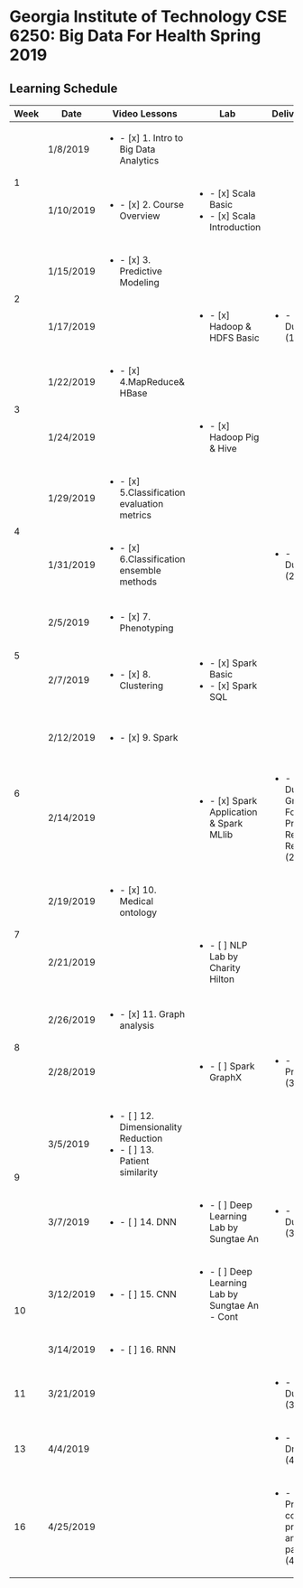 # Georgia Institute of Technology CSE 6250: Big Data For Health Spring 2019

## Learning Schedule

<table>
    <thead>
        <tr>
            <th>Week</th>
            <th>Date</th>
            <th>Video Lessons</th>
            <th>Lab</th>
            <th>Deliverable Due</th>
            <th>Finished</th>
            <th>Notes</th>
        </tr>
    </thead>
    <tbody>
        <tr>
            <td rowspan=2>1</td>
            <td>1/8/2019</td>
            <td><ul><li>- [x] 1. Intro to Big Data Analytics</li></td>
            <td></td>
            <td></td>
            <td>1/28/2019</td>
            <td>  </td>
        </tr>
        <tr>
            <td>1/10/2019</td>
            <td><ul><li>- [x] 2. Course Overview</li></td>
            <td><ul><li>- [x] Scala Basic </li><li>- [x] Scala Introduction </li></td>
            <td></td>
            <td>1/29/2019</td>
            <td>  </td>
        </tr>
        <tr>
            <td rowspan=2>2</td>
            <td>1/15/2019</td>
            <td><ul><li>- [x] 3. Predictive Modeling</li></td>
            <td></td>
            <td></td>
            <td>1/30/2019</td>
            <td>  </td>
        </tr>
        <tr>
            <td>1/17/2019</td>
            <td></td>
            <td><ul><li>- [x] Hadoop & HDFS Basic</li></td>
            <td><ul><li>- [x] HW1 Due (1/20/2019)</li></td>
            <td>1/29/2019</td>
            <td>  </td>
        </tr>
        <tr>
            <td rowspan=2>3</td>
            <td>1/22/2019</td>
            <td><ul><li>- [x] 4.MapReduce& HBase</li></td>
            <td></td>
            <td></td>
            <td>1/30/2019</td>
            <td>Need to take notes</td>
        </tr>
        <tr>
            <td>1/24/2019</td>
            <td> </td>
            <td><ul><li>- [x] Hadoop Pig & Hive</li></td>
            <td></td>
            <td>1/31/2019</td>
            <td>Need to take notes</td>
        </tr>
        <tr>
            <td rowspan=2>4</td>
            <td>1/29/2019</td>
            <td><ul><li>- [x] 5.Classification evaluation metrics</li></td>
            <td></td>
            <td></td>
            <td>1/31/2019</td>
            <td>Need to take notes</td>
        </tr>
        <tr>
            <td>1/31/2019</td>
            <td><ul><li>- [x] 6.Classification ensemble methods</li></td>
            <td></td>
            <td><ul><li>- [x] HW2 Due (2/3/2019)</li></td>
            <td>2/3/2019</td>
            <td>Need to take notes</td>
        </tr>
        <tr>
            <td rowspan=2>5</td>
            <td>2/5/2019</td>
            <td><ul><li>- [x] 7. Phenotyping</li></td>
            <td></td>
            <td></td>
            <td>2/14/2019</td>
            <td>Need to take notes</td>
        </tr>
        <tr>
            <td>2/7/2019</td>
            <td><ul><li>- [x] 8. Clustering</li></td>
            <td><ul><li>- [x] Spark Basic </li><li>- [x] Spark SQL </li></td>
            <td></td>
            <td>2/16/2019</td>
            <td>Need to take notes</td>
        </tr>
        <tr>
            <td rowspan=2>6</td>
            <td>2/12/2019</td>
            <td><ul><li>- [x] 9. Spark</li></td>
            <td></td>
            <td></td>
            <td>2/14/2019</td>
            <td>Need to take notes</td>
        </tr>
        <tr>
            <td>2/14/2019</td>
            <td></td>
            <td><ul><li>- [x] Spark Application & Spark MLlib </li></td>
            <td><ul><li>- [x] HW3 Due & Project Group Formation & Project Requirements Release (2/17/2019)</li></td>
            <td>2/16/2019</td>
            <td>Need to take notes</td>
        </tr>
        <tr>
            <td rowspan=2>7</td>
            <td>2/19/2019</td>
            <td><ul><li>- [x] 10. Medical ontology</li></td>
            <td></td>
            <td></td>
            <td>2/25/2019</td>
            <td>Need to take notes</td>
        </tr>
        <tr>
            <td>2/21/2019</td>
            <td></td>
            <td><ul><li>- [ ] NLP Lab by Charity Hilton </li></td>
            <td></td>
            <td></td>
            <td>  </td>
        </tr>
        <tr>
            <td rowspan=2>8</td>
            <td>2/26/2019</td>
            <td><ul><li>- [x] 11. Graph analysis</li></td>
            <td></td>
            <td></td>
            <td>2/25/2019</td>
            <td>Need to take notes</td>
        </tr>
        <tr>
            <td>2/28/2019</td>
            <td></td>
            <td><ul><li>- [ ] Spark GraphX </li></td>
            <td><ul><li>- [ ] Project Proposal Due (3/3/2019)</li></td>
            <td></td>
            <td>  </td>
        </tr>
        <tr>
            <td rowspan=2>9</td>
            <td>3/5/2019</td>
            <td><ul><li>- [ ] 12. Dimensionality Reduction </li><li>- [ ] 13. Patient similarity</li></td>
            <td></td>
            <td></td>
            <td></td>
            <td>  </td>
        </tr>
        <tr>
            <td>3/7/2019</td>
            <td><ul><li>- [ ] 14. DNN</li></td>
            <td><ul><li>- [ ] Deep Learning Lab by Sungtae An </li></td>
            <td><ul><li>- [ ] HW4 Due (3/10/2019)</li></td>
            <td></td>
            <td>  </td>
        </tr>
        <tr>
            <td rowspan=2>10</td>
            <td>3/12/2019</td>
            <td><ul><li>- [ ] 15. CNN </li></td>
            <td><ul><li>- [ ] Deep Learning Lab by Sungtae An - Cont</li></td>
            <td></td>
            <td></td>
            <td>  </td>
        </tr>
        <tr>
            <td>3/14/2019</td>
            <td><ul><li>- [ ] 16. RNN</li></td>
            <td></td>
            <td></td>
            <td></td>
            <td>  </td>
        </tr>
        <tr>
            <td rowspan=1>11</td>
            <td>3/21/2019</td>
            <td></td>
            <td></td>
            <td><ul><li>- [ ] HW5 Due (3/24/2019)</li></td>
            <td></td>
            <td>  </td>
        </tr>
        <tr>
            <td rowspan=1>13</td>
            <td>4/4/2019</td>
            <td></td>
            <td></td>
            <td><ul><li>- [ ] Project Draft Due (4/7/2019)</li></td>
            <td></td>
            <td>  </td>
        </tr>
        <tr>
            <td rowspan=1>16</td>
            <td>4/25/2019</td>
            <td></td>
            <td></td>
            <td><ul><li>- [ ] Final Project with code, presentation, and the final paper (4/28/2019)</li></td>
            <td></td>
            <td>  </td>
        </tr>
   </tbody>     
</table>

